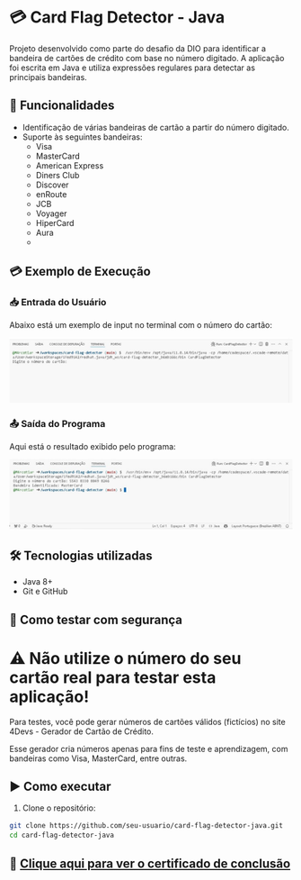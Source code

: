 # 💳 Card Flag Detector - Java

Projeto desenvolvido como parte do desafio da DIO para identificar a bandeira de cartões de crédito com base no número digitado. A aplicação foi escrita em Java e utiliza expressões regulares para detectar as principais bandeiras.

## 🚀 Funcionalidades

- Identificação de várias bandeiras de cartão a partir do número digitado.
- Suporte às seguintes bandeiras:
  - Visa
  - MasterCard
  - American Express
  - Diners Club
  - Discover
  - enRoute
  - JCB
  - Voyager
  - HiperCard
  - Aura
  - 
## 💳 Exemplo de Execução

### 📥 Entrada do Usuário
Abaixo está um exemplo de input no terminal com o número do cartão:

![Entrada do usuário](imagens/exemplo-input.jpeg)

### 📤 Saída do Programa
Aqui está o resultado exibido pelo programa:

![Saída do programa](imagens/exemplo-output.jpeg)

## 🛠️ Tecnologias utilizadas

- Java 8+
- Git e GitHub

## 🧪 Como testar com segurança

# ⚠️ Não utilize o número do seu cartão real para testar esta aplicação!

Para testes, você pode gerar números de cartões válidos (fictícios) no site 4Devs - Gerador de Cartão de Crédito.

Esse gerador cria números apenas para fins de teste e aprendizagem, com bandeiras como Visa, MasterCard, entre outras.

## ▶️ Como executar

1. Clone o repositório:
```bash
git clone https://github.com/seu-usuario/card-flag-detector-java.git
cd card-flag-detector-java
```

## 📄 [Clique aqui para ver o certificado de conclusão](certificado/certificado-dio.pdf)

